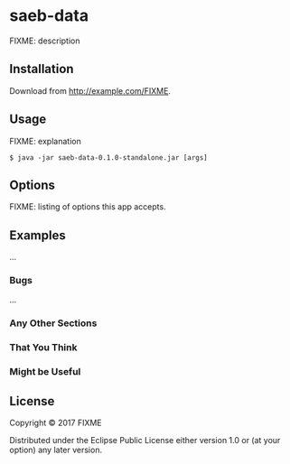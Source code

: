 # saeb-data

FIXME: description

## Installation

Download from http://example.com/FIXME.

## Usage

FIXME: explanation

    $ java -jar saeb-data-0.1.0-standalone.jar [args]

## Options

FIXME: listing of options this app accepts.

## Examples

...

### Bugs

...

### Any Other Sections
### That You Think
### Might be Useful

## License

Copyright © 2017 FIXME

Distributed under the Eclipse Public License either version 1.0 or (at
your option) any later version.

